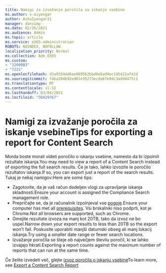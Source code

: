 ```yaml
---
title: Namigi za izvažanje poročila za iskanje vsebine
ms.author: v-aiyengar
author: AshaIyengar21
manager: dansimp
ms.date: 02/26/2021
ms.audience: Admin
ms.topic: article
ms.service: o365-administration
ROBOTS: NOINDEX, NOFOLLOW
localization_priority: Normal
ms.collection: Adm_O365
ms.custom:
- "3200003"
- "7221"
ms.openlocfilehash: d3a93544d6ae969562bbd6e8ad9ec145421af42d
ms.sourcegitcommit: f4ba304b92ed01e35273ecda67e9dc3ad9d475c1
ms.translationtype: MT
ms.contentlocale: sl-SI
ms.lasthandoff: 03/04/2021
ms.locfileid: "50429767"
---
```

# <a name="tips-for-exporting-a-report-for-content-search"></a><span data-ttu-id="95da2-102">Namigi za izvažanje poročila za iskanje vsebine</span><span class="sxs-lookup"><span data-stu-id="95da2-102">Tips for exporting a report for Content Search</span></span>

<span data-ttu-id="95da2-103">Morda boste morali videti poročilo o iskanju vsebine, namesto da bi izpolnili rezultate iskanja.</span><span class="sxs-lookup"><span data-stu-id="95da2-103">You may need to view a report of a Content Search instead of exporting the full search results.</span></span> <span data-ttu-id="95da2-104">Če je tako, lahko izvozite le poročilo rezultatov iskanja.</span><span class="sxs-lookup"><span data-stu-id="95da2-104">If so, you can export just a report of the search results.</span></span> <span data-ttu-id="95da2-105">Tukaj je nekaj namigov:</span><span class="sxs-lookup"><span data-stu-id="95da2-105">Here are some tips:</span></span>

- <span data-ttu-id="95da2-106">Zagotovite, da je vaš račun dodeljen vlogi za upravljanje iskanja skladnosti.</span><span class="sxs-lookup"><span data-stu-id="95da2-106">Ensure your account is assigned the Compliance Search management role.</span></span>
- <span data-ttu-id="95da2-107">Prepričajte se, da je računalnik izpolnjeval vse [pogoje](https://go.microsoft.com/fwlink/?linkid=2102407).</span><span class="sxs-lookup"><span data-stu-id="95da2-107">Ensure your computer has met all [prerequisites](https://go.microsoft.com/fwlink/?linkid=2102407).</span></span> <span data-ttu-id="95da2-108">Vsi brskalniki niso podprti, kot je Chrome.</span><span class="sxs-lookup"><span data-stu-id="95da2-108">Not all browsers are supported, such as Chrome.</span></span>
- <span data-ttu-id="95da2-109">Omejite rezultate izvoza na manj kot 20TB, tako da izvoz ne bo uspel.</span><span class="sxs-lookup"><span data-stu-id="95da2-109">Narrow down your export results to less than 20TB so the export won't fail.</span></span> <span data-ttu-id="95da2-110">Poskusite uporabiti manjši datumski obseg ali manj lokacij iskanja.</span><span class="sxs-lookup"><span data-stu-id="95da2-110">Try using a smaller date range or fewer search locations.</span></span>
- <span data-ttu-id="95da2-111">Izvažanje poročila se šteje ob največjem številu poročil, ki se lahko izvajajo hkrati.</span><span class="sxs-lookup"><span data-stu-id="95da2-111">Exporting a report counts against the maximum number of reports that can run at the same time.</span></span>

<span data-ttu-id="95da2-112">Če želite izvedeti več, glejte [izvoz poročila o iskanju vsebine](https://go.microsoft.com/fwlink/?linkid=2102409)</span><span class="sxs-lookup"><span data-stu-id="95da2-112">To learn more, see [Export a Content Search Report](https://go.microsoft.com/fwlink/?linkid=2102409)</span></span>